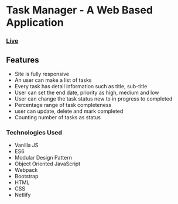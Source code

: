 # Task Manager - A Web Based Application

### [Live](https://bdmostafa.github.io/task-manager/)    

## Features
- Site is fully responsive
- An user can make a list of tasks
- Every task has detail information such as title, sub-title
- User can set the end date, priority as high, medium and low
- User can change the task status new to in progress to completed
- Percentage range of task completeness
- user can update, delete and mark completed
- Counting number of tasks as status

### Technologies Used 
- Vanilla JS
- ES6
- Modular Design Pattern
- Object Oriented JavaScript
- Webpack
- Bootstrap
- HTML
- CSS
- Netlify